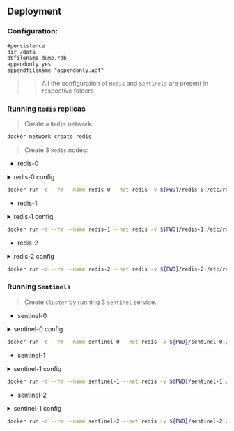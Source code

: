## Deployment

### Configuration:
```
#persistence
dir /data
dbfilename dump.rdb
appendonly yes
appendfilename "appendonly.aof"
```

>> All the configuration of `Redis` and `Sentinels` are present in respective folders

### Running `Redis` replicas
> Create a `Redis` network:
```bash
docker network create redis
```

> Create 3 `Redis` nodes:
* redis-0

<details>
<summary>redis-0 config</summary>

```
protected-mode no
port 6379

#authentication
masterauth a-very-complex-password-here
requirepass a-very-complex-password-here
```

</details>

```bash
docker run -d --rm --name redis-0 --net redis -v ${PWD}/redis-0:/etc/redis/ redis:6.0-alpine redis-server /etc/redis/redis.conf
```
* redis-1

<details>
<summary>redis-1 config</summary>

```
protected-mode no
port 6379
slaveof redis-0 6379

#authentication
masterauth a-very-complex-password-here
requirepass a-very-complex-password-here
```

</details>

```bash
docker run -d --rm --name redis-1 --net redis -v ${PWD}/redis-1:/etc/redis/ redis:6.0-alpine redis-server /etc/redis/redis.conf
```
* redis-2

<details>
<summary>redis-2 config</summary>

```
protected-mode no
port 6379
slaveof redis-0 6379

#authentication
masterauth a-very-complex-password-here
requirepass a-very-complex-password-here
```

</details>

```bash
docker run -d --rm --name redis-2 --net redis -v ${PWD}/redis-2:/etc/redis/ redis:6.0-alpine redis-server /etc/redis/redis.conf
```

### Running `Sentinels`
> Create `Cluster` by running 3 `Sentinel` service.
* sentinel-0

<details>
<summary>sentinel-0 config</summary>

```
port 5001
sentinel monitor mymaster redis-0 6379 2
sentinel down-after-milliseconds mymaster 5001
sentinel failover-timeout mymaster 60000
sentinel parallel-syncs mymaster 1
sentinel auth-pass mymaster a-very-complex-password-here
```

</details>

```bash
docker run -d --rm --name sentinel-0 --net redis -v ${PWD}/sentinel-0:/etc/redis/ redis:6.0-alpine redis-sentinel /etc/redis/sentinel.conf
```
* sentinel-1

<details>
<summary>sentinel-1 config</summary>

```
port 5001
sentinel monitor mymaster redis-0 6379 2
sentinel down-after-milliseconds mymaster 5001
sentinel failover-timeout mymaster 60000
sentinel parallel-syncs mymaster 1
sentinel auth-pass mymaster a-very-complex-password-here
```

</details>

```bash
docker run -d --rm --name sentinel-1 --net redis -v ${PWD}/sentinel-1:/etc/redis/ redis:6.0-alpine redis-sentinel /etc/redis/sentinel.conf
```
* sentinel-2

<details>
<summary>sentinel-1 config</summary>

```
port 5001
sentinel monitor mymaster redis-0 6379 2
sentinel down-after-milliseconds mymaster 5001
sentinel failover-timeout mymaster 60000
sentinel parallel-syncs mymaster 1
sentinel auth-pass mymaster a-very-complex-password-here
```

</details>

```bash
docker run -d --rm --name sentinel-2 --net redis -v ${PWD}/sentinel-2:/etc/redis/ redis:6.0-alpine redis-sentinel /etc/redis/sentinel.conf
```
